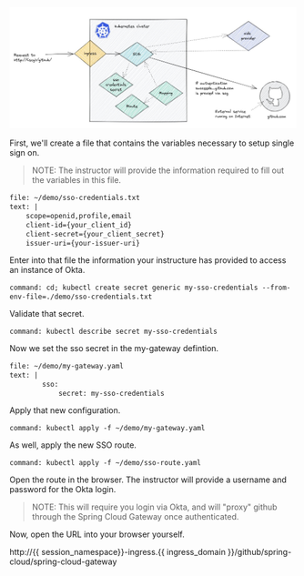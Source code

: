 ![circuit breaker](images/sso1.jpg)


First, we'll create a file that contains the variables necessary to setup single sign on.

>NOTE: The instructor will provide the information required to fill out the variables in this file.

```editor:append-lines-to-file
file: ~/demo/sso-credentials.txt
text: |
    scope=openid,profile,email
    client-id={your_client_id}
    client-secret={your_client_secret}
    issuer-uri={your-issuer-uri}
```

Enter into that file the information your instructure has provided to access an instance of Okta.

```terminal:execute
command: cd; kubectl create secret generic my-sso-credentials --from-env-file=./demo/sso-credentials.txt
```

Validate that secret.

```terminal:execute
command: kubectl describe secret my-sso-credentials
```

Now we set the sso secret in the my-gateway defintion.

```editor:append-lines-to-file
file: ~/demo/my-gateway.yaml
text: |
        sso:
            secret: my-sso-credentials
```

Apply that new configuration.

```terminal:execute
command: kubectl apply -f ~/demo/my-gateway.yaml
```

As well, apply the new SSO route.

```terminal:execute
command: kubectl apply -f ~/demo/sso-route.yaml
```

Open the route in the browser. The instructor will provide a username and password for the Okta login.

>NOTE: This will require you login via Okta, and will "proxy" github through the Spring Cloud Gateway once authenticated.

Now, open the URL into your browser yourself.

http://{{ session_namespace}}-ingress.{{ ingress_domain }}/github/spring-cloud/spring-cloud-gateway
